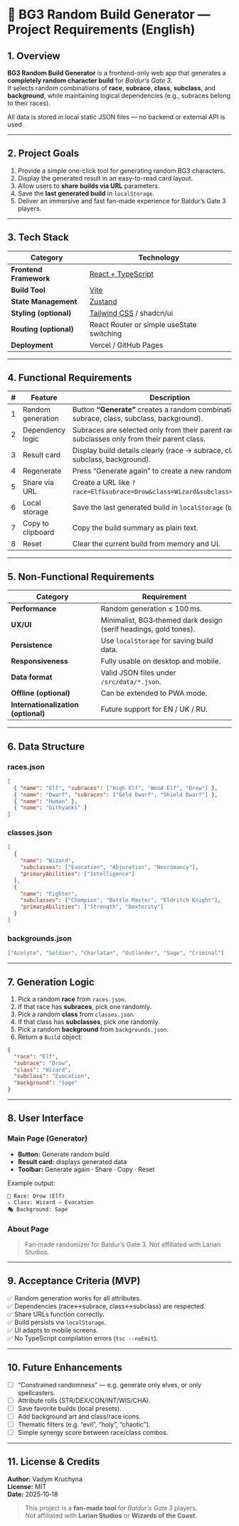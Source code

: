 # 🎲 BG3 Random Build Generator — Project Requirements (English)

## 1. Overview

**BG3 Random Build Generator** is a frontend-only web app that generates a **completely random character build** for *Baldur’s Gate 3*.  
It selects random combinations of **race**, **subrace**, **class**, **subclass**, and **background**, while maintaining logical dependencies (e.g., subraces belong to their races).

All data is stored in local static JSON files — no backend or external API is used.

---

## 2. Project Goals

1. Provide a simple one-click tool for generating random BG3 characters.  
2. Display the generated result in an easy-to-read card layout.  
3. Allow users to **share builds via URL** parameters.  
4. Save the **last generated build** in `localStorage`.  
5. Deliver an immersive and fast fan-made experience for Baldur’s Gate 3 players.

---

## 3. Tech Stack

| Category | Technology |
|-----------|-------------|
| **Frontend Framework** | [React + TypeScript](https://react.dev/) |
| **Build Tool** | [Vite](https://vitejs.dev/) |
| **State Management** | [Zustand](https://github.com/pmndrs/zustand) |
| **Styling (optional)** | [Tailwind CSS](https://tailwindcss.com/) / shadcn/ui |
| **Routing (optional)** | React Router or simple useState switching |
| **Deployment** | Vercel / GitHub Pages |

---

## 4. Functional Requirements

| # | Feature | Description |
|---|----------|-------------|
| 1 | Random generation | Button **“Generate”** creates a random combination (race, subrace, class, subclass, background). |
| 2 | Dependency logic | Subraces are selected only from their parent race; subclasses only from their parent class. |
| 3 | Result card | Display build details clearly (race → subrace, class → subclass, background). |
| 4 | Regenerate | Press “Generate again” to create a new random build. |
| 5 | Share via URL | Create a URL like `?race=Elf&subrace=Drow&class=Wizard&subclass=Evocation`. |
| 6 | Local storage | Save the last generated build in `localStorage` (`bg3-build`). |
| 7 | Copy to clipboard | Copy the build summary as plain text. |
| 8 | Reset | Clear the current build from memory and UI. |

---

## 5. Non‑Functional Requirements

| Category | Requirement |
|-----------|--------------|
| **Performance** | Random generation ≤ 100 ms. |
| **UX/UI** | Minimalist, BG3‑themed dark design (serif headings, gold tones). |
| **Persistence** | Use `localStorage` for saving build data. |
| **Responsiveness** | Fully usable on desktop and mobile. |
| **Data format** | Valid JSON files under `/src/data/*.json`. |
| **Offline (optional)** | Can be extended to PWA mode. |
| **Internationalization (optional)** | Future support for EN / UK / RU. |

---

## 6. Data Structure

### races.json
```json
[
  { "name": "Elf", "subraces": ["High Elf", "Wood Elf", "Drow"] },
  { "name": "Dwarf", "subraces": ["Gold Dwarf", "Shield Dwarf"] },
  { "name": "Human" },
  { "name": "Githyanki" }
]
```

### classes.json
```json
[
  {
    "name": "Wizard",
    "subclasses": ["Evocation", "Abjuration", "Necromancy"],
    "primaryAbilities": ["Intelligence"]
  },
  {
    "name": "Fighter",
    "subclasses": ["Champion", "Battle Master", "Eldritch Knight"],
    "primaryAbilities": ["Strength", "Dexterity"]
  }
]
```

### backgrounds.json
```json
["Acolyte", "Soldier", "Charlatan", "Outlander", "Sage", "Criminal"]
```

---

## 7. Generation Logic

1. Pick a random **race** from `races.json`.  
2. If that race has **subraces**, pick one randomly.  
3. Pick a random **class** from `classes.json`.  
4. If that class has **subclasses**, pick one randomly.  
5. Pick a random **background** from `backgrounds.json`.  
6. Return a `Build` object:

```json
{
  "race": "Elf",
  "subrace": "Drow",
  "class": "Wizard",
  "subclass": "Evocation",
  "background": "Sage"
}
```

---

## 8. User Interface

### Main Page (Generator)
- **Button:** Generate random build  
- **Result card:** displays generated data  
- **Toolbar:** Generate again · Share · Copy · Reset  

Example output:
```
🧝 Race: Drow (Elf)
⚔️ Class: Wizard — Evocation
🎭 Background: Sage
```

### About Page
> Fan‑made randomizer for Baldur’s Gate 3. Not affiliated with Larian Studios.

---

## 9. Acceptance Criteria (MVP)

✅ Random generation works for all attributes.  
✅ Dependencies (race↔subrace, class↔subclass) are respected.  
✅ Share URLs function correctly.  
✅ Build persists via `localStorage`.  
✅ UI adapts to mobile screens.  
✅ No TypeScript compilation errors (`tsc --noEmit`).  

---

## 10. Future Enhancements

- [ ] “Constrained randomness” — e.g. generate only elves, or only spellcasters.  
- [ ] Attribute rolls (STR/DEX/CON/INT/WIS/CHA).  
- [ ] Save favorite builds (local presets).  
- [ ] Add background art and class/race icons.  
- [ ] Thematic filters (e.g. “evil”, “holy”, “chaotic”).  
- [ ] Simple synergy score between race/class combos.  

---

## 11. License & Credits

**Author:** Vadym Kruchyna  
**License:** MIT  
**Date:** 2025‑10‑18  

> This project is a **fan‑made tool** for *Baldur’s Gate 3* players.  
> Not affiliated with **Larian Studios** or **Wizards of the Coast**.  

